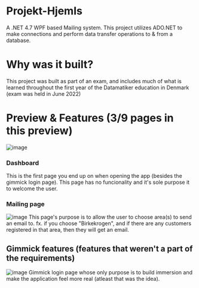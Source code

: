 # Projekt-HjemIs
A .NET 4.7 WPF based Mailing system. This project utilizes ADO.NET to make connections and perform data transfer operations to & from a database.
# Why was it built?
This project was built as part of an exam, and includes much of what is learned throughout the first year of the Datamatiker education in Denmark (exam was held in June 2022)
# Preview & Features (3/9 pages in this preview)
![image](https://user-images.githubusercontent.com/95678763/232388593-28027a00-16dc-42b1-a221-5ab3aae6bc8b.png)
### Dashboard
This is the first page you end up on when opening the app (besides the gimmick login page). This page has no funcionality and it's sole purpose it to welcome the user.
### Mailing page
![image](https://user-images.githubusercontent.com/95678763/232389818-f73056f3-78de-45cc-8596-809d2c24706e.png)
This page's purpose is to allow the user to choose area(s) to send an email to. fx. if you choose "Birkekrogen", and if there are any customers registered in that area, then they will get an email.

## Gimmick features (features that weren't a part of the requirements)
![image](https://user-images.githubusercontent.com/95678763/232391492-74dadf2c-41b6-4f42-97bc-8acd267b41ea.png)
Gimmick login page whose only purpose is to build immersion and make the application feel more real (atleast that was the idea).
